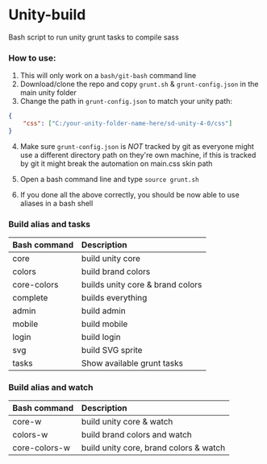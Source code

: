 # Unity-build
Bash script to run unity grunt tasks to compile sass

### How to use:

1. This will only work on a ```bash/git-bash``` command line
2. Download/clone the repo and copy ```grunt.sh``` & ```grunt-config.json``` in the main unity folder
3. Change the path in ```grunt-config.json``` to match your unity path:
```json
{
    "css": ["C:/your-unity-folder-name-here/sd-unity-4-0/css"]
}
```
4. Make sure ```grunt-config.json``` is *NOT* tracked by git as everyone might use a different directory path on they're own machine, if this is tracked by git it might break the automation on main.css skin path

5. Open a bash command line and type ```source grunt.sh```

6. If you done all the above correctly, you should be now able to use aliases in a bash shell

### Build alias and tasks

| Bash command | Description                               |
|:--------------|:-----------------------------------------|
| core          | build unity core                         |
| colors        | build brand colors                       |
| core-colors   | builds unity core & brand colors         |
| complete      | builds everything                        |
| admin         | build admin                              |
| mobile        | build mobile                             |
| login         | build login                              |
| svg           | build SVG sprite                         |
| tasks         | Show available grunt tasks               |

### Build alias and watch

| Bash command  | Description                              |
|:--------------|:-----------------------------------------|
| core-w        | build unity core & watch                 |
| colors-w      | build brand colors and watch             |
| core-colors-w | build unity core, brand colors & watch   |




